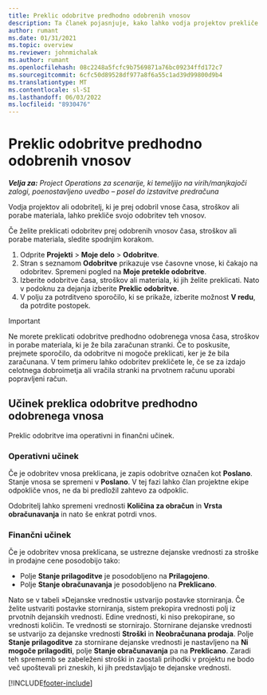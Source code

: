 ```yaml
---
title: Preklic odobritve predhodno odobrenih vnosov
description: Ta članek pojasnjuje, kako lahko vodja projektov prekliče odobritev predhodno odobrenih vnosov časa, stroškov ali porabe materiala.
author: rumant
ms.date: 01/31/2021
ms.topic: overview
ms.reviewer: johnmichalak
ms.author: rumant
ms.openlocfilehash: 08c2248a5fcfc9b7569871a76bc09234ffd172c7
ms.sourcegitcommit: 6cfc50d89528df977a8f6a55c1ad39d99800d9b4
ms.translationtype: MT
ms.contentlocale: sl-SI
ms.lasthandoff: 06/03/2022
ms.locfileid: "8930476"
---
```

# <a name="cancel-the-approval-of-previously-approved-entries"></a>Preklic odobritve predhodno odobrenih vnosov

_**Velja za:** Project Operations za scenarije, ki temeljijo na virih/manjkajoči zalogi, poenostavljeno uvedbo – posel do izstavitve predračuna_

Vodja projektov ali odobritelj, ki je prej odobril vnose časa, stroškov ali porabe materiala, lahko prekliče svojo odobritev teh vnosov. 

Če želite preklicati odobritev prej odobrenih vnosov časa, stroškov ali porabe materiala, sledite spodnjim korakom.

1. Odprite **Projekti** \> **Moje delo** \> **Odobritve**.
2. Stran s seznamom **Odobritve** prikazuje vse časovne vnose, ki čakajo na odobritev. Spremeni pogled na **Moje pretekle odobritve**.
3. Izberite odobritve časa, stroškov ali materiala, ki jih želite preklicati. Nato v podoknu za dejanja izberite **Preklic odobritve**.
4. V polju za potrditveno sporočilo, ki se prikaže, izberite možnost **V redu**, da potrdite postopek.

> [!IMPORTANT]
> Ne morete preklicati odobritve predhodno odobrenega vnosa časa, stroškov in porabe materiala, ki je že bila zaračunan stranki. Če to poskusite, prejmete sporočilo, da odobritve ni mogoče preklicati, ker je že bila zaračunana. V tem primeru lahko odobritev prekličete le, če se za izdajo celotnega dobroimetja ali vračila stranki na prvotnem računu uporabi popravljeni račun.

## <a name="impact-of-canceling-the-approval-of-a-previously-approved-entry"></a>Učinek preklica odobritve predhodno odobrenega vnosa

Preklic odobritve ima operativni in finančni učinek.

### <a name="operational-impact"></a>Operativni učinek

Če je odobritev vnosa preklicana, je zapis odobritve označen kot **Poslano**. Stanje vnosa se spremeni v **Poslano**. V tej fazi lahko član projektne ekipe odpokliče vnos, ne da bi predložil zahtevo za odpoklic.

Odobritelj lahko spremeni vrednosti **Količina za obračun** in **Vrsta obračunavanja** in nato še enkrat potrdi vnos.

### <a name="financial-impact"></a>Finančni učinek

Če je odobritev vnosa preklicana, se ustrezne dejanske vrednosti za stroške in prodajne cene posodobijo tako:

- Polje **Stanje prilagoditve** je posodobljeno na **Prilagojeno**.
- Polje **Stanje obračunavanja** je posodobljeno na **Preklicano**.

Nato se v tabeli »Dejanske vrednosti« ustvarijo postavke storniranja. Če želite ustvariti postavke storniranja, sistem prekopira vrednosti polj iz prvotnih dejanskih vrednosti. Edine vrednosti, ki niso prekopirane, so vrednosti količin. Te vrednosti se stornirajo. Stornirane dejanske vrednosti se ustvarijo za dejanske vrednosti **Stroški** in **Neobračunana prodaja**. Polje **Stanje prilagoditve** za stornirane dejanske vrednosti je nastavljeno na **Ni mogoče prilagoditi**, polje **Stanje obračunavanja** pa na **Preklicano**. Zaradi teh sprememb se zabeleženi stroški in zaostali prihodki v projektu ne bodo več upoštevali pri zneskih, ki jih predstavljajo te dejanske vrednosti.

[!INCLUDE[footer-include](../includes/footer-banner.md)]
